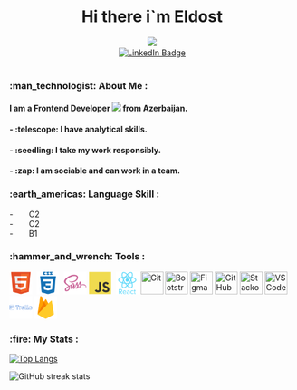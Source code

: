 
<div id="header" align="center">
  <h1> Hi there i`m Eldost </h1>
  <img src="https://media.giphy.com/media/M9gbBd9nbDrOTu1Mqx/giphy.gif" width="100"/>
</div>
<div id="badges" align='center'>
  <a href="https://www.linkedin.com/in/eldost-mirzeyev-8512732aa/">
    <img src="https://img.shields.io/badge/LinkedIn-blue?style=for-the-badge&logo=linkedin&logoColor=white" alt="LinkedIn Badge"/>
  </a></div>
  <div align='center'>
        <img src="https://komarev.com/ghpvc/?username=EldostJs&style=flat-square&color=blue" alt=""/>
  </div>
<div id='aboutMe' align='left'>
<h3> :man_technologist: About Me :</h3>
<h4> I am a Frontend Developer <img src="https://media.giphy.com/media/WUlplcMpOCEmTGBtBW/giphy.gif" width="30"> from Azerbaijan.</h4>  
<h4> - :telescope: I have analytical skills.</h4>
<h4> - :seedling: I take my work responsibly.</h4>
<h4> - :zap: I am sociable and can work in a team.</h4>
<h3> :earth_americas:	 Language Skill :</h3>
<div> - <img src="https://static-00.iconduck.com/assets.00/russia-icon-1024x946-w4so6t0m.png" width='20' height='10'/> C2</div>
<div> - <img src="https://upload.wikimedia.org/wikipedia/commons/thumb/d/dd/Flag_of_Azerbaijan.svg/2560px-Flag_of_Azerbaijan.svg.png"width='20'height='10'/> C2</div>
<div> - <img src="https://encrypted-tbn0.gstatic.com/images?q=tbn:ANd9GcQAaqB2mIsyptoVUe2J8N_9xk6RPLUg44Fv-Gb4yVXWiA&s" width='20' height='10' /> B1</div>
</div>
<div id='language' align='left'>
  <h3>:hammer_and_wrench: Tools :</h3>
  <img src="https://github.com/devicons/devicon/blob/master/icons/html5/html5-original.svg" title="HTML5" alt="HTML" width="40" height="40"/>&nbsp;
  <img src="https://github.com/devicons/devicon/blob/master/icons/css3/css3-plain-wordmark.svg"  title="CSS3" alt="CSS" width="40" height="40"/>&nbsp;
  <img src="https://github.com/devicons/devicon/blob/master/icons/sass/sass-original.svg" title="SASS"  width='40' height='40'  />
  <img src="https://github.com/devicons/devicon/blob/master/icons/javascript/javascript-original.svg" title="JavaScript" alt="JavaScript" width="40" height="40"/>&nbsp;
  <img src="https://github.com/devicons/devicon/blob/master/icons/react/react-original-wordmark.svg" title="React"  width='40' height='40'  />
  <img src="https://cdn.jsdelivr.net/gh/devicons/devicon@latest/icons/git/git-original.svg" title="Git" width='40' height='40' />
  <img src="https://cdn.jsdelivr.net/gh/devicons/devicon@latest/icons/bootstrap/bootstrap-original.svg" title="Bootstrap" width='40' height='40' />
  <img src="https://cdn.jsdelivr.net/gh/devicons/devicon@latest/icons/figma/figma-original.svg" title="Figma" width='40' height='40' />
  <img src="https://cdn.jsdelivr.net/gh/devicons/devicon@latest/icons/github/github-original.svg" title="GitHub" width='40' height='40' />
  <img src="https://cdn.jsdelivr.net/gh/devicons/devicon@latest/icons/stackoverflow/stackoverflow-original.svg" title="Stackoverflow" width='40' height='40' />
  <img src="https://cdn.jsdelivr.net/gh/devicons/devicon@latest/icons/vscode/vscode-original.svg" title="VSCode" width='40' height='40' />
  <img src="https://github.com/devicons/devicon/blob/master/icons/trello/trello-line-wordmark.svg" title="Trello" width='40' height='40' />
  <img src="https://github.com/devicons/devicon/blob/master/icons/firebase/firebase-original.svg" title="FireBase" width='40' height='40' />
</div>
<div id='myStats' align='left'>
  <h3>:fire: My Stats :</h3>
  
[![Top Langs](https://github-readme-stats.vercel.app/api/top-langs/?username=EldostJs)](https://github.com/anuraghazra/github-readme-stats)

![GitHub streak stats](https://streak-stats.demolab.com/?user=EldostJs)  
</div>
